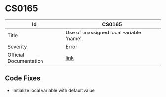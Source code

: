 # CS0165

| Id                     | CS0165                                                                                            |
| ---------------------- | ------------------------------------------------------------------------------------------------- |
| Title                  | Use of unassigned local variable 'name'\.                                                         |
| Severity               | Error                                                                                             |
| Official Documentation | [link](http://docs.microsoft.com/en-us/dotnet/csharp/language-reference/compiler-messages/cs0165) |

## Code Fixes

* Initialize local variable with default value

